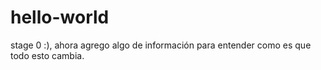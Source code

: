 # hello-world
stage 0 :), ahora agrego algo de información para entender como es que todo esto cambia.
